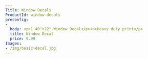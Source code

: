 ```yaml
---
Title: Window Decals
ProductId: window-decals
preconfig:
-
  body: <p>1 40"x22" Window Decal</p><p>Heavy duty print</p>
  title: Window Decal
  price: 9.99
Images:
- /img/basic-decal.jpg
---
```

